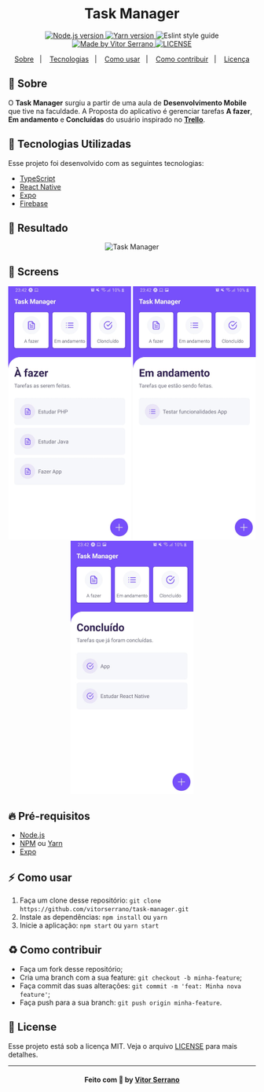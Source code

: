 <h1 align="center">
    Task Manager
</h1>

<p align="center">
  <a href="https://nodejs.org/en/" target="_blank">
    <img alt="Node.js version" src="https://img.shields.io/badge/node-v12.18.0-brightgreen">
  </a>
  <a href="https://yarnpkg.com/" target="_blank">
    <img alt="Yarn version" src="https://img.shields.io/badge/yarn-v1.22.4-blue%20">
  </a>
  <a>
    <img alt="Eslint style guide" src="https://img.shields.io/badge/eslint-airbnb-red">
  </a>
  <a href="https://www.linkedin.com/in/vitor-serrano/" target="_blank">
    <img alt="Made by Vitor Serrano" src="https://img.shields.io/badge/made%20by-Vitor%20Serrano-7159C1">
  </a>
  <a href="LICENSE.md" target="_blank">
    <img alt="LICENSE" src="https://img.shields.io/github/license/vitorserrano/task-manager?color=7159C1">
  </a>
</p>

<p align="center">
  <a href="#sobre">Sobre</a>&nbsp;&nbsp;&nbsp;|&nbsp;&nbsp;&nbsp;
  <a href="#tecnologias-utilizadas">Tecnologias</a>&nbsp;&nbsp;&nbsp;|&nbsp;&nbsp;&nbsp;
  <a href="#como-usar">Como usar</a>&nbsp;&nbsp;&nbsp;|&nbsp;&nbsp;&nbsp;
  <a href="#como-contribuir">Como contribuir</a>&nbsp;&nbsp;&nbsp;|&nbsp;&nbsp;&nbsp;
  <a href="#license">Licença</a>
</p>

<a id="sobre"></a>
## :bookmark: Sobre

O **Task Manager** surgiu a partir de uma aula de **Desenvolvimento Mobile** que tive na faculdade. A Proposta do aplicativo é gerenciar tarefas **A fazer**, **Em andamento** e **Concluídas** do usuário inspirado no **[Trello](https://trello.com/)**.

<a id="tecnologias-utilizadas"></a>
## :rocket: Tecnologias Utilizadas

Esse projeto foi desenvolvido com as seguintes tecnologias:

- [TypeScript](https://www.typescriptlang.org/)
- [React Native](https://reactnative.dev/)
- [Expo](https://expo.io/)
- [Firebase](https://firebase.google.com/)

## :iphone: Resultado

<p align="center">
  <img alt="Task Manager" src=".github/Video.gif" width="300">
</p>

## :iphone: Screens

<p align="center">
  <img alt="A fazer" src=".github/ToDo.jpeg" width="250">
  <img alt="Em andamento" src=".github/Doing.jpeg" width="250">
  <img alt="Concluído" src=".github/Done.jpeg" width="250">
</p>

## :fire: Pré-requisitos

- [Node.js](https://nodejs.org/en/)
- [NPM](https://www.npmjs.com/) ou [Yarn](https://yarnpkg.com/)
- [Expo](https://expo.io/)

<a id="como-usar"></a>
## :zap: Como usar

1. Faça um clone desse repositório: `git clone https://github.com/vitorserrano/task-manager.git`
2. Instale as dependências: `npm install` ou `yarn`
3. Inicie a aplicação: `npm start` ou `yarn start`

<a id="como-contribuir"></a>
## :recycle: Como contribuir

- Faça um fork desse repositório;
- Cria uma branch com a sua feature: `git checkout -b minha-feature`;
- Faça commit das suas alterações: `git commit -m 'feat: Minha nova feature'`;
- Faça push para a sua branch: `git push origin minha-feature`.

<a id="license"></a>
## :memo: License

Esse projeto está sob a licença MIT. Veja o arquivo [LICENSE](LICENSE.md) para mais detalhes.

---

<h4 align="center">
    Feito com 💜 by <a href="https://www.linkedin.com/in/vitor-serrano/" target="_blank">Vitor Serrano</a>
</h4>
